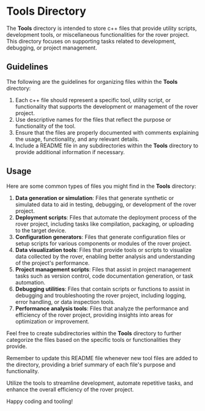 # Tools Directory

The **Tools** directory is intended to store c++ files that provide utility scripts, development tools, or miscellaneous functionalities for the rover project. This directory focuses on supporting tasks related to development, debugging, or project management.

## Guidelines

The following are the guidelines for organizing files within the **Tools** directory:

1. Each c++ file should represent a specific tool, utility script, or functionality that supports the development or management of the rover project.
2. Use descriptive names for the files that reflect the purpose or functionality of the tool.
3. Ensure that the files are properly documented with comments explaining the usage, functionality, and any relevant details.
4. Include a README file in any subdirectories within the **Tools** directory to provide additional information if necessary.

## Usage

Here are some common types of files you might find in the **Tools** directory:

1. **Data generation or simulation**: Files that generate synthetic or simulated data to aid in testing, debugging, or development of the rover project.
2. **Deployment scripts**: Files that automate the deployment process of the rover project, including tasks like compilation, packaging, or uploading to the target device.
3. **Configuration generators**: Files that generate configuration files or setup scripts for various components or modules of the rover project.
4. **Data visualization tools**: Files that provide tools or scripts to visualize data collected by the rover, enabling better analysis and understanding of the project's performance.
5. **Project management scripts**: Files that assist in project management tasks such as version control, code documentation generation, or task automation.
6. **Debugging utilities**: Files that contain scripts or functions to assist in debugging and troubleshooting the rover project, including logging, error handling, or data inspection tools.
7. **Performance analysis tools**: Files that analyze the performance and efficiency of the rover project, providing insights into areas for optimization or improvement.

Feel free to create subdirectories within the **Tools** directory to further categorize the files based on the specific tools or functionalities they provide.

Remember to update this README file whenever new tool files are added to the directory, providing a brief summary of each file's purpose and functionality.

Utilize the tools to streamline development, automate repetitive tasks, and enhance the overall efficiency of the rover project.

Happy coding and tooling!